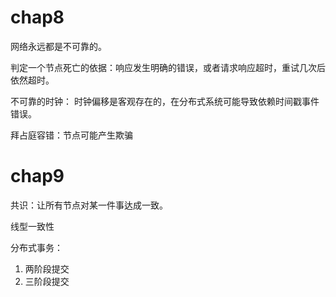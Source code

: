 
# chap8
网络永远都是不可靠的。

判定一个节点死亡的依据：响应发生明确的错误，或者请求响应超时，重试几次后依然超时。

不可靠的时钟：
时钟偏移是客观存在的，在分布式系统可能导致依赖时间戳事件错误。

拜占庭容错：节点可能产生欺骗

# chap9

共识：让所有节点对某一件事达成一致。

线型一致性

分布式事务：
1. 两阶段提交
2. 三阶段提交
